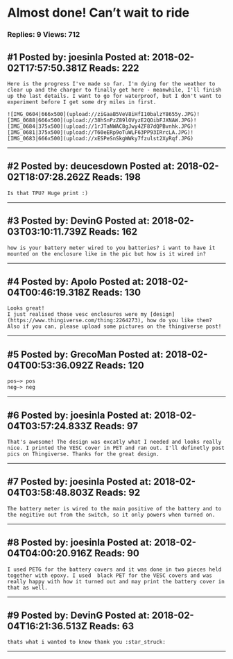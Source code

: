 # Almost done! Can&rsquo;t wait to ride

### Replies: 9 Views: 712

## \#1 Posted by: joesinla Posted at: 2018-02-02T17:57:50.381Z Reads: 222

```
Here is the progress I've made so far. I'm dying for the weather to clear up and the charger to finally get here - meanwhile, I'll finish up the last details. I want to go for waterproof, but I don't want to experiment before I get some dry miles in first.

![IMG_0604|666x500](upload://ziGaaB5VeV8iHfI10balzY8655y.JPG)![IMG_0688|666x500](upload://38hSnPzZ89lOVyzE2QOibFJXNAW.JPG)![IMG_0684|375x500](upload://1rJTaNWAC8gJwy4ZF87dQPBvnhk.JPG)![IMG_0681|375x500](upload://T60eERp9oTuWLF63PP93IRrcLA.JPG)![IMG_0683|666x500](upload://xESPeSnSkgWWky7fzulst2XyRqf.JPG)
```

---
## \#2 Posted by: deucesdown Posted at: 2018-02-02T18:07:28.262Z Reads: 198

```
Is that TPU? Huge print :)
```

---
## \#3 Posted by: DevinG Posted at: 2018-02-03T03:10:11.739Z Reads: 162

```
how is your battery meter wired to you batteries? i want to have it mounted on the enclosure like in the pic but how is it wired in?
```

---
## \#4 Posted by: Apolo Posted at: 2018-02-04T00:46:19.318Z Reads: 130

```
Looks great!
I just realised those vesc enclosures were my [design](https://www.thingiverse.com/thing:2264273), how do you like them? Also if you can, please upload some pictures on the thingiverse post!
```

---
## \#5 Posted by: GrecoMan Posted at: 2018-02-04T00:53:36.092Z Reads: 120

```
pos—> pos
neg—> neg
```

---
## \#6 Posted by: joesinla Posted at: 2018-02-04T03:57:24.833Z Reads: 97

```
That's awesome! The design was excatly what I needed and looks really nice. I printed the VESC cover in PET and ran out. I'll definetly post pics on Thingiverse. Thanks for the great design.
```

---
## \#7 Posted by: joesinla Posted at: 2018-02-04T03:58:48.803Z Reads: 92

```
The battery meter is wired to the main positive of the battery and to the negitive out from the switch, so it only powers when turned on.
```

---
## \#8 Posted by: joesinla Posted at: 2018-02-04T04:00:20.916Z Reads: 90

```
I used PETG for the battery covers and it was done in two pieces held together with epoxy. I used  black PET for the VESC covers and was really happy with how it turned out and may print the battery cover in that as well.
```

---
## \#9 Posted by: DevinG Posted at: 2018-02-04T16:21:36.513Z Reads: 63

```
thats what i wanted to know thank you :star_struck:
```

---
